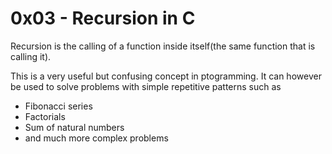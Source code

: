 # 0x03 - Recursion in C

Recursion is the calling of a function inside itself(the same function that is calling it).

This is a very useful but confusing concept in ptogramming. It can however be used to solve problems with simple repetitive patterns such as

- Fibonacci series
- Factorials
- Sum of natural numbers
- and much more complex problems
